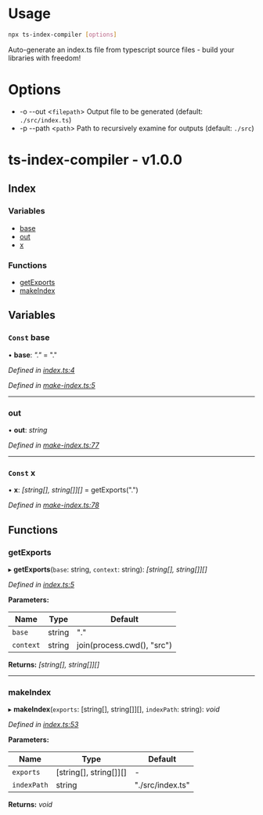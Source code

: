 
<a name="__climd"></a>

# Usage
```bash
npx ts-index-compiler [options]
```
Auto-generate an index.ts file from typescript source files - build your libraries with freedom!
# Options
* -o --out \<`filepath`> Output file to be generated (default: `./src/index.ts`)
* -p --path \<`path`> Path to recursively examine for outputs (default: `./src`)

<a name="_librarymd"></a>


# ts-index-compiler - v1.0.0

## Index

### Variables

* [base](#const-base)
* [out](#out)
* [x](#const-x)

### Functions

* [getExports](#getexports)
* [makeIndex](#makeindex)

## Variables

### `Const` base

• **base**: *"."* = "."

*Defined in [index.ts:4](https://github.com/rhdeck/ts-index-compiler/blob/4a160b4/src/index.ts#L4)*

*Defined in [make-index.ts:5](https://github.com/rhdeck/ts-index-compiler/blob/4a160b4/src/make-index.ts#L5)*

___

###  out

• **out**: *string*

*Defined in [make-index.ts:77](https://github.com/rhdeck/ts-index-compiler/blob/4a160b4/src/make-index.ts#L77)*

___

### `Const` x

• **x**: *[string[], string[]][]* = getExports(".")

*Defined in [make-index.ts:78](https://github.com/rhdeck/ts-index-compiler/blob/4a160b4/src/make-index.ts#L78)*

## Functions

###  getExports

▸ **getExports**(`base`: string, `context`: string): *[string[], string[]][]*

*Defined in [index.ts:5](https://github.com/rhdeck/ts-index-compiler/blob/4a160b4/src/index.ts#L5)*

**Parameters:**

Name | Type | Default |
------ | ------ | ------ |
`base` | string | "." |
`context` | string | join(process.cwd(), "src") |

**Returns:** *[string[], string[]][]*

___

###  makeIndex

▸ **makeIndex**(`exports`: [string[], string[]][], `indexPath`: string): *void*

*Defined in [index.ts:53](https://github.com/rhdeck/ts-index-compiler/blob/4a160b4/src/index.ts#L53)*

**Parameters:**

Name | Type | Default |
------ | ------ | ------ |
`exports` | [string[], string[]][] | - |
`indexPath` | string | "./src/index.ts" |

**Returns:** *void*
